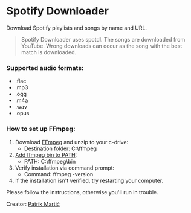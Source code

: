 # Spotify Downloader

Download Spotify playlists and songs by name and URL.
> Spotify Downloader uses spotdl. The songs are downloaded from YouTube. Wrong downloads can occur as the song with the best match is downloaded.


### Supported audio formats:
- .flac
- .mp3
- .ogg
- .m4a
- .wav
- .opus


### How to set up FFmpeg:
1. Download [FFmpeg](https://drive.google.com/drive/folders/19JMqSgDCQXPytzBdTguW7UtHIlrCN9Io?usp=sharing) and unzip to your c-drive:
   - Destination folder: C:\ffmpeg
2. [Add ffmpeg bin to PATH](https://www.architectryan.com/2018/03/17/add-to-the-path-on-windows-10/):
    - PATH: C:\ffmpeg\bin
3. Verify installation via command prompt:
    - Command: ffmpeg -version
4. If the installation isn't verified, try restarting your computer.

Please follow the instructions, otherwise you'll run in trouble.


Creator: [Patrik Martić](https://about-patrik.netlify.app)
